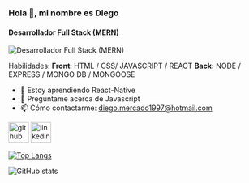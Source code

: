 ### Hola 👋, mi nombre es Diego
#### Desarrollador Full Stack (MERN)
![Desarrollador Full Stack (MERN)](https://camo.githubusercontent.com/2039ae89d64b1942fab3ef2f53f2e90537034b80ff4d0cafd19834d5b671f16d/68747470733a2f2f692e6962622e636f2f5834797039366d2f4d45524e2d537461636b2d446576656c6f706d656e742d616e642d436f6e73756c74696e672d53657276696365732e6a7067)


Habilidades: **Front**:  HTML / CSS/ JAVASCRIPT / REACT  **Back:** NODE / EXPRESS / MONGO   DB / MONGOOSE

- 🌱 Estoy aprendiendo React-Native 
- 💬 Pregúntame acerca de Javascript 
- 📫 Cómo contactarme: diego.mercado1997@hotmail.com 


[<img src='https://cdn.jsdelivr.net/npm/simple-icons@3.0.1/icons/github.svg' alt='github' height='40'>](https://github.com/Diego2997)  [<img src='https://cdn.jsdelivr.net/npm/simple-icons@3.0.1/icons/linkedin.svg' alt='linkedin' height='40'>](https://www.linkedin.com/in/diego-mercado-pc/)  

[![Top Langs](https://github-readme-stats.vercel.app/api/top-langs/?username=Diego2997)](https://github.com/anuraghazra/github-readme-stats)

![GitHub stats](https://github-readme-stats.vercel.app/api?username=Diego2997&show_icons=true&count_private=true)  

